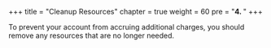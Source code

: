 +++
title = "Cleanup Resources"
chapter = true
weight = 60
pre = "<b>4. </b>"
+++

To prevent your account from accruing additional charges, you should remove any resources that are no longer needed.